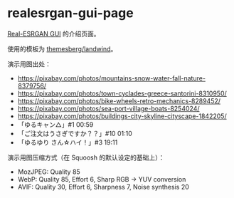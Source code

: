 # realesrgan-gui-page

[Real-ESRGAN GUI](https://github.com/TransparentLC/realesrgan-gui) 的介绍页面。

使用的模板为 [themesberg/landwind](https://github.com/themesberg/landwind)。

演示用图出处：

* https://pixabay.com/photos/mountains-snow-water-fall-nature-8379756/
* https://pixabay.com/photos/town-cyclades-greece-santorini-8310950/
* https://pixabay.com/photos/bike-wheels-retro-mechanics-8289452/
* https://pixabay.com/photos/sea-port-village-boats-8254024/
* https://pixabay.com/photos/buildings-city-skyline-cityscape-1842205/
* 「ゆるキャン△」#1 00:59
* 「ご注文はうさぎですか？？」#10 01:10
* 「ゆるゆり さん☆ハイ！」#3 19:11

演示用图压缩方式（在 Squoosh 的默认设定的基础上）：

* MozJPEG: Quality 85
* WebP: Quality 85, Effort 6, Sharp RGB -> YUV conversion
* AVIF: Quality 30, Effort 6, Sharpness 7, Noise synthesis 20
